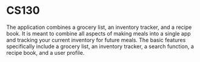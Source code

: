 # CS130
The application combines a grocery list, an inventory tracker, and a recipe book. It is meant to combine all aspects of making meals into a single app and tracking your current inventory for future meals. The basic features specifically include a grocery list, an inventory tracker, a search function, a recipe book, and a user profile.

